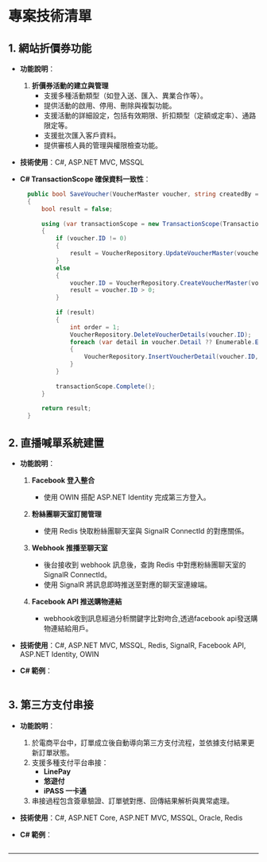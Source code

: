 # 專案技術清單

## 1. 網站折價券功能
- **功能說明**：
  1. **折價券活動的建立與管理**
     - 支援多種活動類型（如登入送、匯入、異業合作等）。
     - 提供活動的啟用、停用、刪除與複製功能。
     - 支援活動的詳細設定，包括有效期限、折扣類型（定額或定率）、通路限定等。
     - 支援批次匯入客戶資料。
     - 提供審核人員的管理與權限檢查功能。

- **技術使用**：C#, ASP.NET MVC, MSSQL
- **C# TransactionScope 確保資料一致性**：
    ```csharp
      public bool SaveVoucher(VoucherMaster voucher, string createdBy = "")
      {
          bool result = false;
      
          using (var transactionScope = new TransactionScope(TransactionScopeOption.Required, new TransactionOptions { IsolationLevel = IsolationLevel.ReadCommitted }))
          {
              if (voucher.ID != 0)
              {
                  result = VoucherRepository.UpdateVoucherMaster(voucher);
              }
              else
              {
                  voucher.ID = VoucherRepository.CreateVoucherMaster(voucher, createdBy);
                  result = voucher.ID > 0;
              }
      
              if (result)
              {
                  int order = 1;
                  VoucherRepository.DeleteVoucherDetails(voucher.ID);
                  foreach (var detail in voucher.Detail ?? Enumerable.Empty<VoucherDetail>())
                  {
                      VoucherRepository.InsertVoucherDetail(voucher.ID, detail, order++);
                  }
              }
      
              transactionScope.Complete();
          }
      
          return result;
      }
    ```

## 2. 直播喊單系統建置
- **功能說明**：
  1. **Facebook 登入整合**
     - 使用 OWIN 搭配 ASP.NET Identity 完成第三方登入。
  
  2. **粉絲團聊天室訂閱管理**
     - 使用 Redis 快取粉絲團聊天室與 SignalR ConnectId 的對應關係。

  3. **Webhook 推播至聊天室**
     - 後台接收到 webhook 訊息後，查詢 Redis 中對應粉絲團聊天室的 SignalR ConnectId。
     - 使用 SignalR 將訊息即時推送至對應的聊天室連線端。
	 
  4. **Facebook API 推送購物連結**
     - webhook收到訊息經過分析關鍵字比對吻合,透過facebook api發送購物連結給用戶。

- **技術使用**：C#, ASP.NET MVC, MSSQL, Redis, SignalR, Facebook API, ASP.NET Identity, OWIN

- **C# 範例**：
    ```csharp
    ```


## 3. 第三方支付串接
- **功能說明**：
  1. 於電商平台中，訂單成立後自動導向第三方支付流程，並依據支付結果更新訂單狀態。
  2. 支援多種支付平台串接：
     - **LinePay**
     - **悠遊付**
     - **iPASS 一卡通**
  3. 串接過程包含簽章驗證、訂單號對應、回傳結果解析與異常處理。

- **技術使用**：C#, ASP.NET Core, ASP.NET MVC, MSSQL, Oracle, Redis

- **C# 範例**：
    ```csharp
    ```
---
